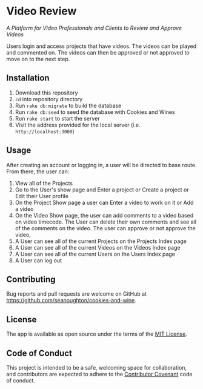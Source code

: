 # Video Review

*A Platform for Video Professionals and Clients to Review and Approve Videos*

Users login and access projects that have videos. The videos can be played and commented on. The videos can then be approved or not approved to move on to the next step.


## Installation

1. Download this repository
2. `cd` into repository directory
3. Run `rake db:migrate` to build the database
4. Run `rake db:seed` to seed the database with Cookies and Wines
5. Run `rake start` to start the server
6. Visit the address provided for the local server (i.e. `http://localhost:3000`)


## Usage

After creating an account or logging in, a user will be directed to base route. From there, the user can:
1. View all of the Projects
2. Go to the User's show page and Enter a project or Create a project or Edit their User profile
3. On the Project Show page a user can Enter a video to work on it or Add a video
4. On the Video Show page, the user can add comments to a video based on video timecode. The User can delete their own comments and see all of the comments on the video.  The user can approve or not approve the video,
5. A User can see all of the current Projects on the Projects Index page
6. A User can see all of the current Videos on the Videos Index page
7. A User can see all of the current Users on the Users Index page
8. A User can log out


## Contributing

Bug reports and pull requests are welcome on GitHub at https://github.com/seanoughton/cookies-and-wine.

## License

The app is available as open source under the terms of the [MIT License](https://opensource.org/licenses/MIT).

## Code of Conduct
This project is intended to be a safe, welcoming space for collaboration, and contributors are expected to adhere to the [Contributor Covenant](http://contributor-covenant.org) code of conduct.
